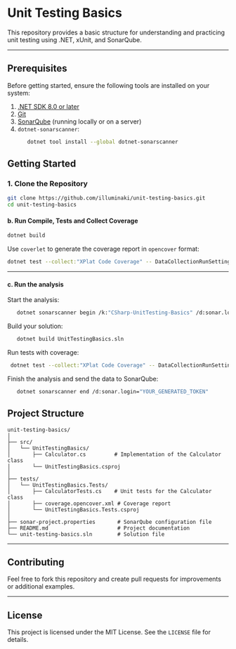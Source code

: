 # Unit Testing Basics

This repository provides a basic structure for understanding and practicing unit testing using .NET, xUnit, and SonarQube.

---

## Prerequisites

Before getting started, ensure the following tools are installed on your system:

1. [.NET SDK 8.0 or later](https://dotnet.microsoft.com/download)
2. [Git](https://git-scm.com/downloads)
3. [SonarQube](https://www.sonarqube.org/) (running locally or on a server)
4. `dotnet-sonarscanner`:
   ```bash
      dotnet tool install --global dotnet-sonarscanner
   ```

## Getting Started

### 1. Clone the Repository

```bash
git clone https://github.com/illuminaki/unit-testing-basics.git
cd unit-testing-basics
```

#### b. Run Compile, Tests and Collect Coverage

```bash
dotnet build
```

Use `coverlet` to generate the coverage report in `opencover` format:

```bash
dotnet test --collect:"XPlat Code Coverage" -- DataCollectionRunSettings.DataCollectors.DataCollector.Configuration.Format=opencover
```
---


#### c. Run the analysis

Start the analysis:
```bash
   dotnet sonarscanner begin /k:"CSharp-UnitTesting-Basics" /d:sonar.login="YOUR_GENERATED_TOKEN" /d:sonar.host.url="http://localhost:9000"
```

Build your solution:
```bash
   dotnet build UnitTestingBasics.sln
```

Run tests with coverage:
```bash
 dotnet test --collect:"XPlat Code Coverage" -- DataCollectionRunSettings.DataCollectors.DataCollector.Configuration.Format=opencover 
```

Finish the analysis and send the data to SonarQube:
```bash
   dotnet sonarscanner end /d:sonar.login="YOUR_GENERATED_TOKEN"
```


## Project Structure

```
unit-testing-basics/
│
├── src/
│   └── UnitTestingBasics/
│       ├── Calculator.cs         # Implementation of the Calculator class
│       └── UnitTestingBasics.csproj
│
├── tests/
│   └── UnitTestingBasics.Tests/
│       ├── CalculatorTests.cs    # Unit tests for the Calculator class
│       ├── coverage.opencover.xml # Coverage report
│       └── UnitTestingBasics.Tests.csproj
│
├── sonar-project.properties       # SonarQube configuration file
├── README.md                      # Project documentation
└── unit-testing-basics.sln        # Solution file
```

---

## Contributing

Feel free to fork this repository and create pull requests for improvements or additional examples.

---

## License

This project is licensed under the MIT License. See the `LICENSE` file for details.


